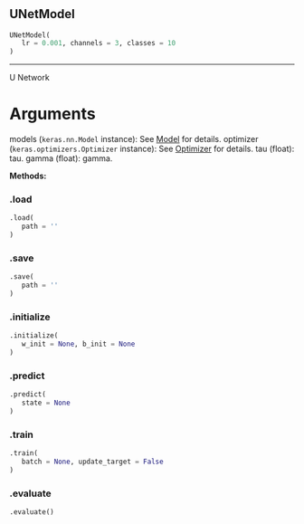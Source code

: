 #


## UNetModel
```python 
UNetModel(
   lr = 0.001, channels = 3, classes = 10
)
```


---
U Network

# Arguments
models (`keras.nn.Model` instance): See [Model](#) for details.
optimizer (`keras.optimizers.Optimizer` instance):
See [Optimizer](#) for details.
tau (float): tau.
gamma (float): gamma.


**Methods:**


### .load
```python
.load(
   path = ''
)
```


### .save
```python
.save(
   path = ''
)
```


### .initialize
```python
.initialize(
   w_init = None, b_init = None
)
```


### .predict
```python
.predict(
   state = None
)
```


### .train
```python
.train(
   batch = None, update_target = False
)
```


### .evaluate
```python
.evaluate()
```

